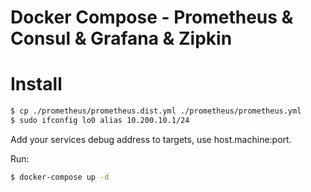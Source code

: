 Docker Compose - Prometheus & Consul & Grafana & Zipkin
======================================

# Install

``` bash
$ cp ./prometheus/prometheus.dist.yml ./prometheus/prometheus.yml
$ sudo ifconfig lo0 alias 10.200.10.1/24
```
Add your services debug address to targets, use host.machine:port.

Run:

``` bash
$ docker-compose up -d
```
